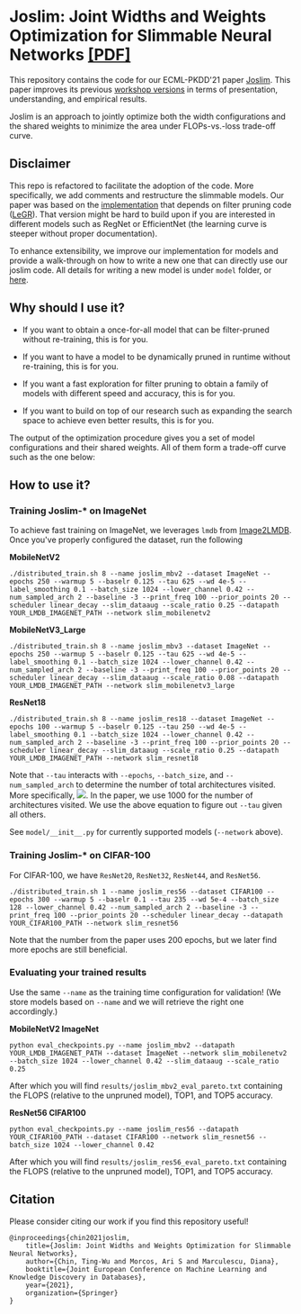 # Joslim: Joint Widths and Weights Optimization for Slimmable Neural Networks [[PDF]](https://arxiv.org/pdf/2007.11752.pdf)

This repository contains the code for our ECML-PKDD'21 paper [Joslim](https://arxiv.org/abs/2007.11752). This paper improves its previous [workshop versions](https://realworldml.github.io/files/cr/31_PareCO-realml-paper.pdf) in terms of presentation, understanding, and empirical results.

Joslim is an approach to jointly optimize both the width configurations and the shared weights to minimize the area under FLOPs-vs.-loss trade-off curve.

## Disclaimer
This repo is refactored to facilitate the adoption of the code. More specifically, we add comments and restructure the slimmable models. Our paper was based on the [implementation](https://github.com/cmu-enyac/PareCO) that depends on filter pruning code ([LeGR](https://github.com/cmu-enyac/legr)). That version might be hard to build upon if you are interested in different models such as RegNet or EfficientNet (the learning curve is steeper without proper documentation).

To enhance extensibility, we improve our implementation for models and provide a walk-through on how to write a new one that can directly use our joslim code. All details for writing a new model is under `model` folder, or [here](https://github.com/cmu-enyac/Joslim/model).

## Why should I use it?
- If you want to obtain a once-for-all model that can be filter-pruned without re-training, this is for you.

- If you want to have a model to be dynamically pruned in runtime without re-training, this is for you.

- If you want a fast exploration for filter pruning to obtain a family of models with different speed and accuracy, this is for you.

- If you want to build on top of our research such as expanding the search space to achieve even better results, this is for you.

The output of the optimization procedure gives you a set of model configurations and their shared weights. All of them form a trade-off curve such as the one below:

## How to use it?

### Training Joslim-* on ImageNet
To achieve fast training on ImageNet, we leverages `lmdb` from [Image2LMDB](https://github.com/Fangyh09/Image2LMDB). Once you've properly configured the dataset, run the following

**MobileNetV2**

    ./distributed_train.sh 8 --name joslim_mbv2 --dataset ImageNet --epochs 250 --warmup 5 --baselr 0.125 --tau 625 --wd 4e-5 --label_smoothing 0.1 --batch_size 1024 --lower_channel 0.42 --num_sampled_arch 2 --baseline -3 --print_freq 100 --prior_points 20 --scheduler linear_decay --slim_dataaug --scale_ratio 0.25 --datapath YOUR_LMDB_IMAGENET_PATH --network slim_mobilenetv2

**MobileNetV3_Large**

    ./distributed_train.sh 8 --name joslim_mbv3 --dataset ImageNet --epochs 250 --warmup 5 --baselr 0.125 --tau 625 --wd 4e-5 --label_smoothing 0.1 --batch_size 1024 --lower_channel 0.42 --num_sampled_arch 2 --baseline -3 --print_freq 100 --prior_points 20 --scheduler linear_decay --slim_dataaug --scale_ratio 0.08 --datapath YOUR_LMDB_IMAGENET_PATH --network slim_mobilenetv3_large

**ResNet18**

    ./distributed_train.sh 8 --name joslim_res18 --dataset ImageNet --epochs 100 --warmup 5 --baselr 0.125 --tau 250 --wd 4e-5 --label_smoothing 0.1 --batch_size 1024 --lower_channel 0.42 --num_sampled_arch 2 --baseline -3 --print_freq 100 --prior_points 20 --scheduler linear_decay --slim_dataaug --scale_ratio 0.25 --datapath YOUR_LMDB_IMAGENET_PATH --network slim_resnet18

Note that `--tau` interacts with `--epochs`, `--batch_size`, and `--num_sampled_arch` to determine the number of total architectures visited. More specifically, <img src="https://render.githubusercontent.com/render/math?math=num\_total\_arch=\frac{\frac{num\_images}{batch\_size}\times epochs}{tau} \times num\_sampled\_arch">. In the paper, we use 1000 for the number of architectures visited. We use the above equation to figure out `--tau` given all others.

See `model/__init__.py` for currently supported models (`--network` above).

### Training Joslim-* on CIFAR-100
For CIFAR-100, we have `ResNet20`, `ResNet32`, `ResNet44`, and `ResNet56`.


    ./distributed_train.sh 1 --name joslim_res56 --dataset CIFAR100 --epochs 300 --warmup 5 --baselr 0.1 --tau 235 --wd 5e-4 --batch_size 128 --lower_channel 0.42 --num_sampled_arch 2 --baseline -3 --print_freq 100 --prior_points 20 --scheduler linear_decay --datapath YOUR_CIFAR100_PATH --network slim_resnet56


Note that the number from the paper uses 200 epochs, but we later find more epochs are still beneficial.

### Evaluating your trained results
Use the same `--name` as the training time configuration for validation! (We store models based on `--name` and we will retrieve the right one accordingly.)

**MobileNetV2 ImageNet**

    python eval_checkpoints.py --name joslim_mbv2 --datapath YOUR_LMDB_IMAGENET_PATH --dataset ImageNet --network slim_mobilenetv2 --batch_size 1024 --lower_channel 0.42 --slim_dataaug --scale_ratio 0.25

After which you will find `results/joslim_mbv2_eval_pareto.txt` containing the FLOPS (relative to the unpruned model), TOP1, and TOP5 accuracy.

**ResNet56 CIFAR100**

    python eval_checkpoints.py --name joslim_res56 --datapath YOUR_CIFAR100_PATH --dataset CIFAR100 --network slim_resnet56 --batch_size 1024 --lower_channel 0.42

After which you will find `results/joslim_res56_eval_pareto.txt` containing the FLOPS (relative to the unpruned model), TOP1, and TOP5 accuracy.


## Citation

Please consider citing our work if you find this repository useful!

    @inproceedings{chin2021joslim,
		title={Joslim: Joint Widths and Weights Optimization for Slimmable Neural Networks},
		author={Chin, Ting-Wu and Morcos, Ari S and Marculescu, Diana},
		booktitle={Joint European Conference on Machine Learning and Knowledge Discovery in Databases},
		year={2021},
		organization={Springer}
	}
